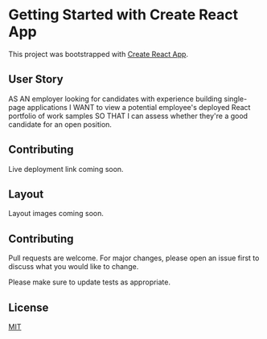 # Getting Started with Create React App

This project was bootstrapped with [Create React App](https://github.com/facebook/create-react-app).

## User Story

AS AN employer looking for candidates with experience building single-page applications
I WANT to view a potential employee's deployed React portfolio of work samples
SO THAT I can assess whether they're a good candidate for an open position.

## Contributing

Live deployment link coming soon.

## Layout

Layout images coming soon.

## Contributing

Pull requests are welcome. For major changes, please open an issue first to discuss what you would like to change.

Please make sure to update tests as appropriate.

## License

[MIT](https://choosealicense.com/licenses/mit/)